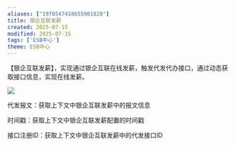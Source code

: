 ```yaml
---
aliases: ["1970547418655901828"]
title: 银企互联发薪
created: 2025-07-15
modified: 2025-07-15
tags: ['ESB中心']
theme: ESB中心
---
```


【银企互联发薪】，实现通过银企互联在线发薪，触发代发代办接口，通过动态获取接口信息，实现在线发薪。

![](2f3616d459cf2bd584552fbe9865287e.jpg)

代发报文：获取上下文中银企互联发薪中的报文信息

时间戳：获取上下文中银企互联发薪配置的时间戳

接口注册ID：获取上下文中银企互联发薪中的代发接口ID